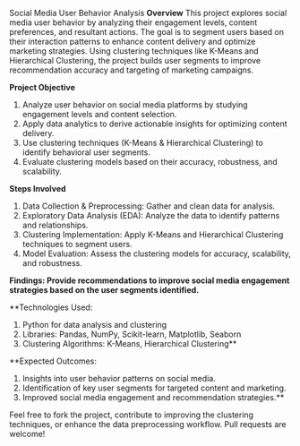 Social Media User Behavior Analysis
**Overview**
This project explores social media user behavior by analyzing their engagement levels, content preferences, and resultant actions. The goal is to segment users based on their interaction patterns to enhance content delivery and optimize marketing strategies. Using clustering techniques like K-Means and Hierarchical Clustering, the project builds user segments to improve recommendation accuracy and targeting of marketing campaigns.

**Project Objective**
1. Analyze user behavior on social media platforms by studying engagement levels and content selection.
2. Apply data analytics to derive actionable insights for optimizing content delivery.
3. Use clustering techniques (K-Means & Hierarchical Clustering) to identify behavioral user segments.
4. Evaluate clustering models based on their accuracy, robustness, and scalability.

**Steps Involved**
1. Data Collection & Preprocessing: Gather and clean data for analysis.
2. Exploratory Data Analysis (EDA): Analyze the data to identify patterns and relationships.
3. Clustering Implementation: Apply K-Means and Hierarchical Clustering techniques to segment users.
4. Model Evaluation: Assess the clustering models for accuracy, scalability, and robustness.

**Findings: 
Provide recommendations to improve social media engagement strategies based on the user segments identified.**

**Technologies Used:
1. Python for data analysis and clustering
2. Libraries: Pandas, NumPy, Scikit-learn, Matplotlib, Seaborn
3. Clustering Algorithms: K-Means, Hierarchical Clustering**

**Expected Outcomes:
1. Insights into user behavior patterns on social media.
2. Identification of key user segments for targeted content and marketing.
3. Improved social media engagement and recommendation strategies.**

Feel free to fork the project, contribute to improving the clustering techniques, or enhance the data preprocessing workflow. Pull requests are welcome!
